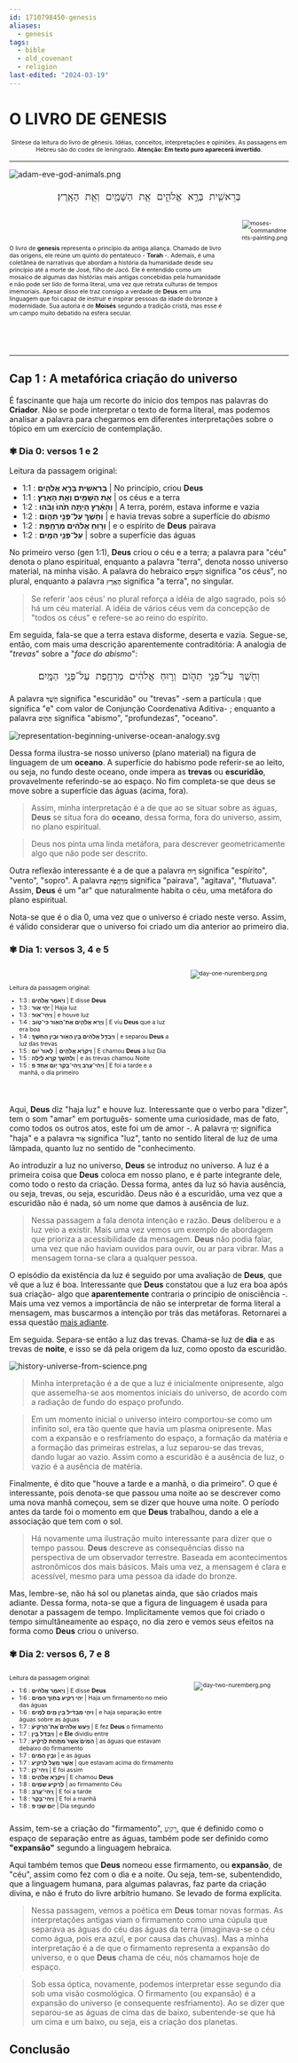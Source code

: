 ```yaml
---
id: 1710798450-genesis
aliases:
  - genesis
tags:
  - bible
  - old_covenant
  - religion
last-edited: "2024-03-19"
---
```


# O LIVRO DE GENESIS

<span style="text-align: center; width: 100%; font-size: 0.75em">

Síntese da leitura do livro de gênesis. Idéias, conceitos, interpretações e opiniões.
As passagens em Hebreu são do codex de leningrado. **Atenção: Em texto puro aparecerá invertido**.

</span>

---

![adam-eve-god-animals.png](../assets/from_notes/1710798450-genesis-2024-03-18-20-51-16-adam-eve-god-animals.png)

<span style="font-size: 1.5em; width: 100%; text-align: center">

    בְּרֵאשִׁ֖ית בָּרָ֣א אֱלֹהִ֑ים אֵ֥ת הַשָּׁמַ֖יִם וְאֵ֥ת הָאָֽרֶץ׃

</span>
 
<span style="display: flex; align-items: center; justify-content: center; font-size: .75em">

O livro de **genesis** representa o princípio da antiga aliança. Chamado de livro das origens, ele reúne um quinto do pentateuco - **Torah** -. Ademais, é uma coletânea de narrativas que abordam a história da humanidade desde seu princípio até a morte de José, filho de Jacó. Ele é entendido como um mosaico de algumas das histórias mais antigas concebidas pela humanidade e não pode ser lido de forma literal, uma vez que retrata culturas de tempos imemoriais. Apesar disso ele traz consigo a verdade de **Deus** em uma linguagem que foi capaz de instruir e inspirar pessoas da idade do bronze à modernidade. Sua autoria é de **Moisés** segundo a tradição cristã, mas esse é um campo muito debatido na esfera secular.

<span style="width: 220px; height: 240px; margin-left: 30px">

![moses-commandments-painting.png](../assets/from_notes/1710798450-genesis-2024-03-18-23-44-58-moses-commandments-painting.png)

</span>

</span>

---

## Cap 1 : A metafórica criação do universo

É fascinante que haja um recorte do início dos tempos nas palavras do **Criador**. Não se pode interpretar o texto de forma literal, mas podemos analisar a palavra para chegarmos em diferentes interpretações sobre o tópico em um exercício de contemplação.

### ✾ Dia 0: versos 1 e 2

Leitura da passagem original:

- 1:1 : **בְּרֵאשִׁ֖ית בָּרָ֣א אֱלֹהִ֑ים** | No princípio, criou **Deus**
- 1:1 : **אֵ֥ת הַשָּׁמַ֖יִם וְאֵ֥ת הָאָֽרֶץ׃** | os céus e a terra
- 1:2 : **וְהָאָ֗רֶץ הָיְתָ֥ה תֹ֙הוּ֙ וָבֹ֔הוּ** | A terra, porém, estava informe e vazia
- 1:2 : **וְחֹ֖שֶׁךְ עַל־פְּנֵ֣י תְהֹ֑ום** | e havia trevas sobre a superfície do _abismo_
- 1:2 : **וְר֣וּחַ אֱלֹהִ֔ים מְרַחֶ֖פֶת** | e o espírito de **Deus** pairava
- 1:2 : **עַל־פְּנֵ֥י הַמָּֽיִם׃** | sobre a superfície das águas

No primeiro verso (gen 1:1), **Deus** criou o céu e a terra; a palavra para "céu" denota o plano espiritual, enquanto a palavra "terra", denota nosso universo material, na minha visão. A palavra do hebraico **`הַשָּׁמַ֖יִם`** significa "os céus", no plural, enquanto a palavra **`הָאָֽרֶץ`** significa "a terra", no singular.

> Se referir 'aos céus' no plural reforça a idéia de algo sagrado, pois só há um céu material. A idéia de vários céus vem da concepção de "todos os céus" e refere-se ao reino do espírito.

Em seguida, fala-se que a terra estava disforme, deserta e vazia. Segue-se, então, com mais uma descrição aparentemente contraditória: A analogia de "_trevas_" sobre a "_face do abismo_":

<span style="font-size: 1.5em; width: 100%; text-align: center">

    וְחֹ֖שֶׁךְ עַל־פְּנֵ֣י תְהֹ֑ום וְר֣וּחַ אֱלֹהִ֔ים מְרַחֶ֖פֶת עַל־פְּנֵ֥י הַמָּֽיִם׃

</span>

A palavra **`חֹ֖שֶׁךְ`** significa "escuridão" ou "trevas" -sem a partícula `וְ` que significa "e" com valor de Conjunção Coordenativa Aditiva- ; enquanto a palavra **`תְהֹ֑ום`** significa "abismo", "profundezas", "oceano".

![representation-beginning-universe-ocean-analogy.svg](../assets/from_notes/1710798450-genesis-2024-03-19-01-33-10-representation-beginning-universe-ocean-analogy.svg)

Dessa forma ilustra-se nosso universo (plano material) na figura de linguagem de um **oceano**. A superfície do habismo pode referir-se ao leito, ou seja, no fundo deste oceano, onde impera as **trevas** ou **escuridão**, provavelmente referindo-se ao espaço. No fim completa-se que deus se move sobre a superfície das águas (acima, fora).

> Assim, minha interpretação é a de que ao se situar sobre as águas, **Deus** se situa fora do **oceano**, dessa forma, fora do universo, assim, no plano espiritual.

> Deus nos pinta uma linda metáfora, para descrever geometricamente algo que não pode ser descrito.

Outra reflexão interessante é a de que a palavra **`ר֣וּחַ`** significa "espírito", "vento", "sopro". A palavra **`מְרַחֶ֖פֶת`** significa "pairava", "agitava", "flutuava". Assim, **Deus** é um "ar" que naturalmente habita o céu, uma metáfora do plano espiritual.

Nota-se que é o dia 0, uma vez que o universo é criado neste verso. Assim, é válido considerar que o universo foi criado um dia anterior ao primeiro dia.

### ✾ Dia 1: versos 3, 4 e 5

<span style="display: flex; align-items: center; justify-content: center; font-size: .75em">

<span>

Leitura da passagem original:

- 1:3 : **וַיֹּ֥אמֶר אֱלֹהִ֖ים** | E disse **Deus**
- 1:3 : **יְהִ֣י אֹ֑ור** | Haja luz
- 1:3 : **וַֽיְהִי־אֹֽור׃** | e houve luz
- 1:4 : **וַיַּ֧רְא אֱלֹהִ֛ים אֶת־הָאֹ֖ור כִּי־טֹ֑וב** | E viu **Deus** que a luz era boa
- 1:4 : **וַיַּבְדֵּ֣ל אֱלֹהִ֔ים בֵּ֥ין הָאֹ֖ור וּבֵ֥ין הַחֹֽשֶׁךְ׃** | e separou **Deus** a luz das trevas
- 1:5 : **וַיִּקְרָ֨א אֱלֹהִ֤ים ׀ לָאֹור֙ יֹ֔ום** | E chamou **Deus** à luz Dia
- 1:5 : **וְלַחֹ֖שֶׁךְ קָ֣רָא לָ֑יְלָה** | e às trevas chamou Noite
- 1:5 : **וַֽיְהִי־עֶ֥רֶב וַֽיְהִי־בֹ֖קֶר יֹ֥ום אֶחָֽד׃ פ** | E foi a tarde e a manhã, o dia primeiro

</span>

<span style="width: 220px; height: 240px; margin-left: 30px">

![day-one-nuremberg.png](../assets/from_notes/1710798450-genesis-2024-03-21-21-42-57-day-one-nuremberg.png)

</span>

</span>

Aqui, **Deus** diz "haja luz" e houve luz. Interessante que o verbo para "dizer", tem o som "amar" em português- somente uma curiosidade, mas de fato, como todos os outros atos, este foi um de amor -. A palavra **`יְהִ֣י`** significa "haja" e a palavra **`אֹ֑ור`** significa "luz", tanto no sentido literal de luz de uma lâmpada, quanto luz no sentido de "conhecimento.

Ao introduzir a luz no universo, **Deus** se introduz no universo. A luz é a primeira coisa que **Deus** coloca em nosso plano, e é parte integrante dele, como todo o resto da criação. Dessa forma, antes da luz só havia ausência, ou seja, trevas, ou seja, escuridão. Deus não é a escuridão, uma vez que a escuridão não é nada, só um nome que damos à ausência de luz.

> Nessa passagem a fala denota intenção e razão. **Deus** deliberou e a luz veio a existir. Mais uma vez vemos um exemplo de abordagem que prioriza a acessibilidade da mensagem. **Deus** não podia falar, uma vez que não haviam ouvidos para ouvir, ou ar para vibrar. Mas a mensagem torna-se clara a qualquer pessoa.

O episódio da existência da luz é seguido por uma avaliação de **Deus**, que vê que a luz é boa. Interessante que **Deus** constatou que a luz era boa após sua criação- algo que **aparentemente** contraria o princípio de onisciência -. Mais uma vez vemos a importância de não se interpretar de forma literal a mensagem, mas buscarmos a intenção por trás das metáforas. Retornarei a essa questão [mais adiante](#conclusão).

Em seguida. Separa-se então a luz das trevas. Chama-se luz de **dia** e as trevas de **noite**, e isso se dá pela origem da luz, como oposto da escuridão.

![history-universe-from-science.png](../assets/from_notes/1710798450-genesis-2024-03-19-03-18-22-history-universe-from-science.png)

> Minha interpretação é a de que a luz é inicialmente onipresente, algo que assemelha-se aos momentos iniciais do universo, de acordo com a radiação de fundo do espaço profundo.

> Em um momento inicial o universo inteiro comportou-se como um infinito sol, era tão quente que havia um plasma onipresente. Mas com a expansão e o resfriamento do espaço, a formação da matéria e a formação das primeiras estrelas, a luz separou-se das trevas, dando lugar ao vazio. Assim como a escuridão é a ausência de luz, o vazio é a ausência de matéria.

Finalmente, é dito que "houve a tarde e a manhã, o dia primeiro". O que é interessante, pois denota-se que passou uma noite ao se descrever como uma nova manhã começou, sem se dizer que houve uma noite. O período antes da tarde foi o momento em que **Deus** trabalhou, dando a ele a associação que tem com o sol.

> Há novamente uma ilustração muito interessante para dizer que o tempo passou. **Deus** descreve as consequências disso na perspectiva de um observador terrestre. Baseada em acontecimentos astronômicos dos mais básicos. Mais uma vez, a mensagem é clara e acessível, mesmo para uma pessoa da idade do bronze.

Mas, lembre-se, não há sol ou planetas ainda, que são criados mais adiante. Dessa forma, nota-se que a figura de linguagem é usada para denotar a passagem de tempo. Implicitamente vemos que foi criado o tempo simultâneamente ao espaço, no dia zero e vemos seus efeitos na forma como **Deus** criou o universo.

### ✾ Dia 2: versos 6, 7 e 8

<span style="display: flex; align-items: center; justify-content: center; font-size: .75em">

<span>

Leitura da passagem original:

- 1:6 : **וַיֹּ֣אמֶר אֱלֹהִ֔ים** | E disse **Deus**
- 1:6 : **יְהִ֥י רָקִ֖יעַ בְּת֣וֹךְ הַמָּ֑יִם** | Haja um firmamento no meio das águas
- 1:6 : **וִיהִ֣י מַבְדִּ֔יל בֵּ֥ין מַ֖יִם לָמָֽיִם׃** | e haja separação entre águas sobre as águas
- 1:7 : **וַיַּ֣עַשׂ אֱלֹהִים֮ אֶת־הָרָקִיעַ֒** | E fez **Deus** o firmamento
- 1:7 : **וַיַּבְדֵּ֗ל בֵּ֤ין** | e **Ele** dividiu entre
- 1:7 : **הַמַּ֙יִם֙ אֲשֶׁר֙ מִתַּ֣חַת לָרָקִ֔יעַ** | as águas que estavam debaixo do firmamento
- 1:7 : **וּבֵ֣ין הַמַּ֔יִם** | e as águas
- 1:7 : **אֲשֶׁ֖ר מֵעַ֣ל לָרָקִ֑יעַ** | que estavam acima do firmamento
- 1:7 : **וַֽיְהִי־כֵֽן׃** | E foi assim
- 1:8 : **וַיִּקְרָ֧א אֱלֹהִ֛ים** | E chamou **Deus**
- 1:8 : **לָֽרָקִ֖יעַ שָׁמָ֑יִם** | ao firmamento Céu
- 1:8 : **וַֽיְהִי־עֶ֥רֶב** | E foi a tarde
- 1:8 : **וַֽיְהִי־בֹ֖קֶר** | E foi a manhã
- 1:8 : **יֹ֥ום שֵׁנִֽי׃ פ** | Dia segundo

</span>

<span style="width: 220px; height: 240px; margin-left: 30px">

![day-two-nuremberg.png](../assets/from_notes/1710798450-genesis-2024-03-21-21-47-55-day-two-nuremberg.png)

</span>

</span>

Assim, tem-se a criação do "firmamento", `רָקִ֖יעַ`, que é definido como o espaço de separação entre as águas, também pode ser definido como **"expansão"** segundo a linguagem hebraica.

Aqui também temos que **Deus** nomeou esse firmamento, ou **expansão**, de "céu", assim como fez com o dia e a noite. Ou seja, tem-se, subentendido, que a linguagem humana, para algumas palavras, faz parte da criação divina, e não é fruto do livre arbítrio humano. Se levado de forma explícita.

> Nessa passagem, vemos a poética em **Deus** tomar novas formas. As interpretações antigas viam o firmamento como uma cúpula que separava as águas do céu das águas da terra (imaginava-se o céu como água, pois era azul, e por causa das chuvas). Mas a minha interpretação é a de que o firmamento representa a expansão do universo, e o que **Deus** chama de céu, nós chamamos hoje de espaço.

> Sob essa óptica, novamente, podemos interpretar esse segundo dia sob uma visão cosmológica. O firmamento (ou expansão) é a expansão do universo (e consequente resfriamento). Ao se dizer que separou-se as águas de cima das de baixo, subentende-se que há um cima e um baixo, ou seja, eis a criação dos planetas.

## Conclusão
